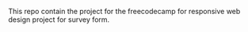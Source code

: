 This repo contain the project for the freecodecamp for responsive web design project for survey form.